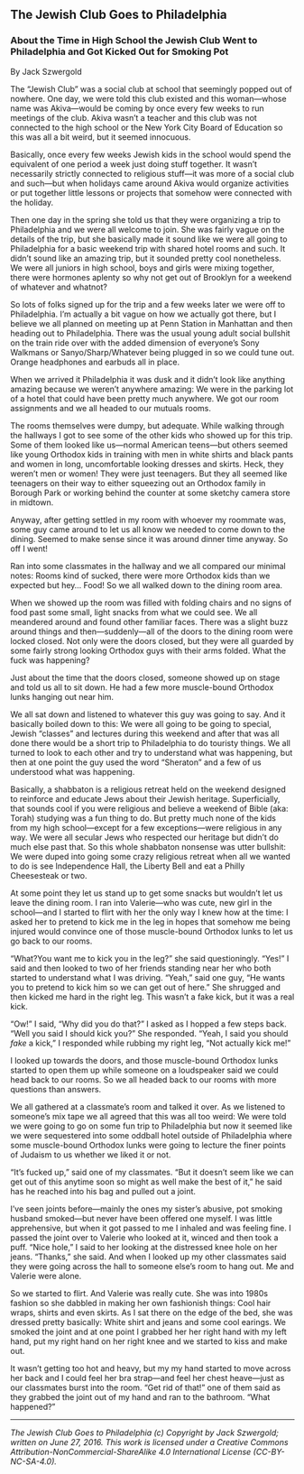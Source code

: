 ## The Jewish Club Goes to Philadelphia
### About the Time in High School the Jewish Club Went to Philadelphia and Got Kicked Out for Smoking Pot

By Jack Szwergold

The “Jewish Club” was a social club at school that seemingly popped out of nowhere. One day, we were told this club existed and this woman—whose name was Akiva—would be coming by once every few weeks to run meetings of the club. Akiva wasn’t a teacher and this club was not connected to the high school or the New York City Board of Education so this was all a bit weird, but it seemed innocuous.

Basically, once every few weeks Jewish kids in the school would spend the equivalent of one period a week just doing stuff together. It wasn’t necessarily strictly connected to religious stuff—it was more of a social club and such—but when holidays came around Akiva would organize activities or put together little lessons or projects that somehow were connected with the holiday.

Then one day in the spring she told us that they were organizing a trip to Philadelphia and we were all welcome to join. She was fairly vague on the details of the trip, but she basically made it sound like we were all going to Philadelphia for a basic weekend trip with shared hotel rooms and such. It didn’t sound like an amazing trip, but it sounded pretty cool nonetheless. We were all juniors in high school, boys and girls were mixing together, there were hormones aplenty so why not get out of Brooklyn for a weekend of whatever and whatnot?

So lots of folks signed up for the trip and a few weeks later we were off to Philadelphia. I’m actually a bit vague on how we actually got there, but I believe we all planned on meeting up at Penn Station in Manhattan and then heading out to Philadelphia. There was the usual young adult social bullshit on the train ride over with the added dimension of everyone’s Sony Walkmans or Sanyo/Sharp/Whatever being plugged in so we could tune out. Orange headphones and earbuds all in place.

When we arrived it Philadelphia it was dusk and it didn’t look like anything amazing because we weren’t anywhere amazing: We were in the parking lot of a hotel that could have been pretty much anywhere. We got our room assignments and we all headed to our mutuals rooms.

The rooms themselves were dumpy, but adequate. While walking through the hallways I got to see some of the other kids who showed up for this trip. Some of them looked like us—normal American teens—but others seemed like young Orthodox kids in training with men in white shirts and black pants and women in long, uncomfortable looking dresses and skirts. Heck, they weren’t men or women! They were just teenagers. But they all seemed like teenagers on their way to either squeezing out an Orthodox family in Borough Park or working behind the counter at some sketchy camera store in midtown.

Anyway, after getting settled in my room with whoever my roommate was, some guy came around to let us all know we needed to come down to the dining. Seemed to make sense since it was around dinner time anyway. So off I went!

Ran into some classmates in the hallway and we all compared our minimal notes: Rooms kind of sucked, there were more Orthodox kids than we expected but hey… Food! So we all walked down to the dining room area.

When we showed up the room was filled with folding chairs and no signs of food past some small, light snacks from what we could see. We all meandered around and found other familiar faces. There was a slight buzz around things and then—suddenly—all of the doors to the dining room were locked closed. Not only were the doors closed, but they were all guarded by some fairly strong looking Orthodox guys with their arms folded. What the fuck was happening?

Just about the time that the doors closed, someone showed up on stage and told us all to sit down. He had a few more muscle-bound Orthodox lunks hanging out near him.

We all sat down and listened to whatever this guy was going to say. And it basically boiled down to this: We were all going to be going to special, Jewish “classes” and lectures during this weekend and after that was all done there would be a short trip to Philadelphia to do touristy things. We all turned to look to each other and try to understand what was happening, but then at one point the guy used the word “Sheraton” and a few of us understood what was happening.

Basically, a shabbaton is a religious retreat held on the weekend designed to reinforce and educate Jews about their Jewish heritage. Superficially, that sounds cool if you were religious and believe a weekend of Bible (aka: Torah) studying was a fun thing to do. But pretty much none of the kids from my high school—except for a few exceptions—were religious in any way. We were all secular Jews who respected our heritage but didn’t do much else past that. So this whole shabbaton nonsense was utter bullshit: We were duped into going some crazy religious retreat when all we wanted to do is see Independence Hall, the Liberty Bell and eat a Philly Cheesesteak or two.

At some point they let us stand up to get some snacks but wouldn’t let us leave the dining room. I ran into Valerie—who was cute, new girl in the school—and I started to flirt with her the only way I knew how at the time: I asked her to pretend to kick me in the leg in hopes that somehow me being injured would convince one of those muscle-bound Orthodox lunks to let us go back to our rooms.

“What?You want me to kick you in the leg?” she said questioningly. “Yes!” I said and then looked to two of her friends standing near her who both started to understand what I was driving. “Yeah,” said one guy, “He wants you to pretend to kick him so we can get out of here.” She shrugged and then kicked me hard in the right leg. This wasn’t a fake kick, but it was a real kick.

“Ow!” I said, “Why did you do that?” I asked as I hopped a few steps back. “Well you said I should kick you?” She responded. “Yeah, I said you should *fake* a kick,” I responded while rubbing my right leg, “Not actually kick me!”

I looked up towards the doors, and those muscle-bound Orthodox lunks started to open them up while someone on a loudspeaker said we could head back to our rooms. So we all headed back to our rooms with more questions than answers.

We all gathered at a classmate’s room and talked it over. As we listened to someone’s mix tape we all agreed that this was all too weird: We were told we were going to go on some fun trip to Philadelphia but now it seemed like we were sequestered into some oddball hotel outside of Philadelphia where some muscle-bound Orthodox lunks were going to lecture the finer points of Judaism to us whether we liked it or not.

“It’s fucked up,” said one of my classmates. “But it doesn’t seem like we can get out of this anytime soon so might as well make the best of it,” he said has he reached into his bag and pulled out a joint.

I’ve seen joints before—mainly the ones my sister’s abusive, pot smoking husband smoked—but never have been offered one myself. I was little apprehensive, but when it got passed to me I inhaled and was feeling fine. I passed the joint over to Valerie who looked at it, winced and then took a puff. “Nice hole,” I said to her looking at the distressed knee hole on her jeans. “Thanks,” she said. And when I looked up my other classmates said they were going across the hall to someone else’s room to hang out. Me and Valerie were alone.

So we started to flirt. And Valerie was really cute. She was into 1980s fashion so she dabbled in making her own fashionish things: Cool hair wraps, shirts and even skirts. As I sat there on the edge of the bed, she was dressed pretty basically: White shirt and jeans and some cool earings. We smoked the joint and at one point I grabbed her her right hand with my left hand, put my right hand on her right knee and we started to kiss and make out.

It wasn’t getting too hot and heavy, but my my hand started to move across her back and I could feel her bra strap—and feel her chest heave—just as our classmates burst into the room. “Get rid of that!” one of them said as they grabbed the joint out of my hand and ran to the bathroom. “What happened?”

***

*The Jewish Club Goes to Philadelphia (c) Copyright by Jack Szwergold; written on June 27, 2016. This work is licensed under a Creative Commons Attribution-NonCommercial-ShareAlike 4.0 International License (CC-BY-NC-SA-4.0).*
